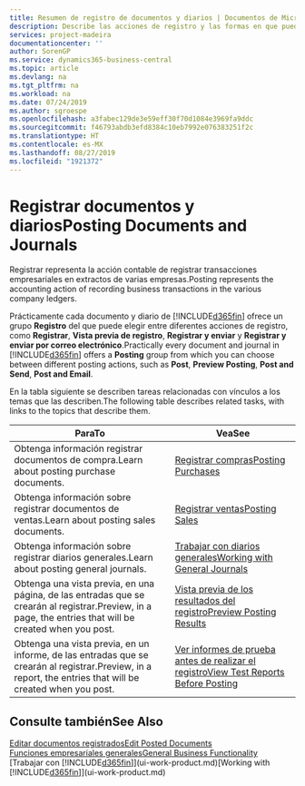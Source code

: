 ```yaml
---
title: Resumen de registro de documentos y diarios | Documentos de Microsoft
description: Describe las acciones de registro y las formas en que puede enviar documentos y diarios.
services: project-madeira
documentationcenter: ''
author: SorenGP
ms.service: dynamics365-business-central
ms.topic: article
ms.devlang: na
ms.tgt_pltfrm: na
ms.workload: na
ms.date: 07/24/2019
ms.author: sgroespe
ms.openlocfilehash: a3fabec129de3e59eff30f70d1084e3969fa9ddc
ms.sourcegitcommit: f46793abdb3efd8384c10eb7992e076383251f2c
ms.translationtype: HT
ms.contentlocale: es-MX
ms.lasthandoff: 08/27/2019
ms.locfileid: "1921372"
---
```

# <a name="posting-documents-and-journals"></a><span data-ttu-id="ab5d8-103">Registrar documentos y diarios</span><span class="sxs-lookup"><span data-stu-id="ab5d8-103">Posting Documents and Journals</span></span>
<span data-ttu-id="ab5d8-104">Registrar representa la acción contable de registrar transacciones empresariales en extractos de varias empresas.</span><span class="sxs-lookup"><span data-stu-id="ab5d8-104">Posting represents the accounting action of recording business transactions in the various company ledgers.</span></span>

<span data-ttu-id="ab5d8-105">Prácticamente cada documento y diario de [!INCLUDE[d365fin](includes/d365fin_md.md)] ofrece un grupo **Registro** del que puede elegir entre diferentes acciones de registro, como **Registrar**, **Vista previa de registro**, **Registrar y enviar** y **Registrar y enviar por correo electrónico**.</span><span class="sxs-lookup"><span data-stu-id="ab5d8-105">Practically every document and journal in [!INCLUDE[d365fin](includes/d365fin_md.md)] offers a **Posting** group from which you can choose between different posting actions, such as **Post**, **Preview Posting**, **Post and Send**, **Post and Email**.</span></span>

<span data-ttu-id="ab5d8-106">En la tabla siguiente se describen tareas relacionadas con vínculos a los temas que las describen.</span><span class="sxs-lookup"><span data-stu-id="ab5d8-106">The following table describes related tasks, with links to the topics that describe them.</span></span>

| <span data-ttu-id="ab5d8-107">Para</span><span class="sxs-lookup"><span data-stu-id="ab5d8-107">To</span></span> | <span data-ttu-id="ab5d8-108">Vea</span><span class="sxs-lookup"><span data-stu-id="ab5d8-108">See</span></span> |
| --- | --- |
| <span data-ttu-id="ab5d8-109">Obtenga información registrar documentos de compra.</span><span class="sxs-lookup"><span data-stu-id="ab5d8-109">Learn about posting purchase documents.</span></span> |[<span data-ttu-id="ab5d8-110">Registrar compras</span><span class="sxs-lookup"><span data-stu-id="ab5d8-110">Posting Purchases</span></span>](ui-post-purchases.md) |
| <span data-ttu-id="ab5d8-111">Obtenga información sobre registrar documentos de ventas.</span><span class="sxs-lookup"><span data-stu-id="ab5d8-111">Learn about posting sales documents.</span></span> |[<span data-ttu-id="ab5d8-112">Registrar ventas</span><span class="sxs-lookup"><span data-stu-id="ab5d8-112">Posting Sales</span></span>](ui-post-sales.md) |
| <span data-ttu-id="ab5d8-113">Obtenga información sobre registrar diarios generales.</span><span class="sxs-lookup"><span data-stu-id="ab5d8-113">Learn about posting general journals.</span></span> |[<span data-ttu-id="ab5d8-114">Trabajar con diarios generales</span><span class="sxs-lookup"><span data-stu-id="ab5d8-114">Working with General Journals</span></span>](ui-work-general-journals.md) |
| <span data-ttu-id="ab5d8-115">Obtenga una vista previa, en una página, de las entradas que se crearán al registrar.</span><span class="sxs-lookup"><span data-stu-id="ab5d8-115">Preview, in a page, the entries that will be created when you post.</span></span> |[<span data-ttu-id="ab5d8-116">Vista previa de los resultados del registro</span><span class="sxs-lookup"><span data-stu-id="ab5d8-116">Preview Posting Results</span></span>](ui-how-preview-post-results.md) |
| <span data-ttu-id="ab5d8-117">Obtenga una vista previa, en un informe, de las entradas que se crearán al registrar.</span><span class="sxs-lookup"><span data-stu-id="ab5d8-117">Preview, in a report, the entries that will be created when you post.</span></span> |[<span data-ttu-id="ab5d8-118">Ver informes de prueba antes de realizar el registro</span><span class="sxs-lookup"><span data-stu-id="ab5d8-118">View Test Reports Before Posting</span></span>](ui-how-view-test-reports-posting.md) |

## <a name="see-also"></a><span data-ttu-id="ab5d8-119">Consulte también</span><span class="sxs-lookup"><span data-stu-id="ab5d8-119">See Also</span></span>
[<span data-ttu-id="ab5d8-120">Editar documentos registrados</span><span class="sxs-lookup"><span data-stu-id="ab5d8-120">Edit Posted Documents</span></span>](across-edit-posted-document.md)  
[<span data-ttu-id="ab5d8-121">Funciones empresariales generales</span><span class="sxs-lookup"><span data-stu-id="ab5d8-121">General Business Functionality</span></span>](ui-across-business-areas.md)  
<span data-ttu-id="ab5d8-122">[Trabajar con [!INCLUDE[d365fin](includes/d365fin_md.md)]](ui-work-product.md)</span><span class="sxs-lookup"><span data-stu-id="ab5d8-122">[Working with [!INCLUDE[d365fin](includes/d365fin_md.md)]](ui-work-product.md)</span></span>
